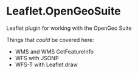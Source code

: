 Leaflet.OpenGeoSuite
====================

Leaflet plugin for working with the OpenGeo Suite

Things that *could* be covered here:

- WMS and WMS GetFeatureInfo
- WFS with JSONP
- WFS-T with Leaflet.draw
